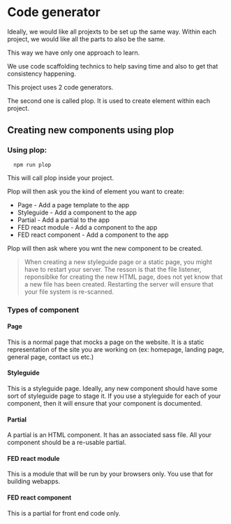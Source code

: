 # Code generator

Ideally, we would like all projexts to be set up the same way.
Within each project, we would like all the parts to also be the same.

This way we have only one approach to learn.

We use code scaffolding technics to help saving time and also to get that consistency happening.

This project uses 2 code generators.


The second one is called plop. It is used to create element within each project.

## Creating new components using plop

### Using plop:

```
  npm run plop
```

This will call plop inside your project.

Plop will then ask you the kind of element you want to create:

- Page - Add a page template to the app
- Styleguide - Add a component to the app
- Partial - Add a partial to the app
- FED react module - Add a component to the app
- FED react component - Add a component to the app

Plop will then ask where you wnt the new component to be created.

> When creating a new styleguide page or a static page, you might have to restart your server. The resson is that the file listener, reponsiblke for creating the new HTML page,  does not yet know that a new file has been created. Restarting the server will ensure that your file system is re-scanned.

### Types of component

#### Page

This is a normal page that mocks a page on the website.
It is a static representation of the site you are working on (ex: homepage, landing page, general page, contact us etc.)

#### Styleguide

This is a styleguide page.
Ideally, any new component should have some sort of styleguide page to stage it.
If you use a styleguide for each of your component, then it will ensure that your component is documented.

#### Partial

A partial is an HTML component. It has an associated sass file.
All your component should be a re-usable partial.

#### FED react module

This is a module that will be run by your browsers only.
You use that for building webapps.

#### FED react component

This is a partial for front end code only.
